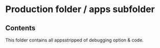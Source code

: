 # Production folder / apps subfolder

## Contents

This folder contains all appsstripped of debugging option & code.
